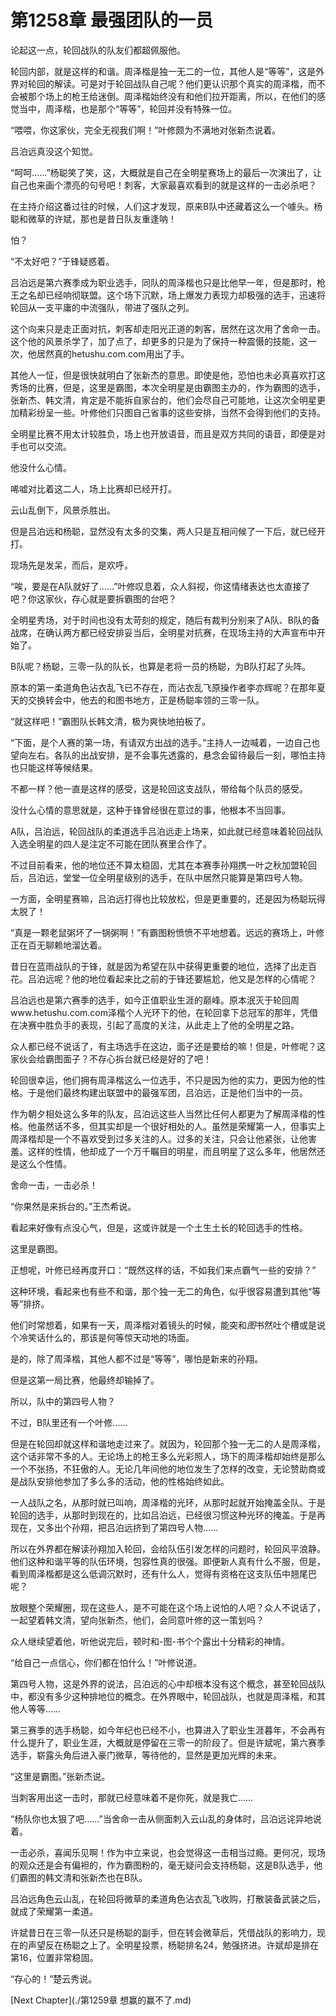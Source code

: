 # 第1258章 最强团队的一员

论起这一点，轮回战队的队友们都超佩服他。

轮回内部，就是这样的和谐。周泽楷是独一无二的一位，其他人是“等等”，这是外界对轮回的解读。可是对于轮回战队自己呢？他们更认识那个真实的周泽楷，而不会被那个场上的枪王给迷倒。周泽楷始终没有和他们拉开距离，所以，在他们的感觉当中，周泽楷，也是那个“等等”，轮回并没有特殊一位。

“喂喂，你这家伙，完全无视我们啊！”叶修颇为不满地对张新杰说着。

吕泊远真没这个知觉。

“呵呵……”杨聪笑了笑，这，大概就是自己在全明星赛场上的最后一次演出了，让自己也来画个漂亮的句号吧！刺客，大家最喜欢看到的就是这样的一击必杀吧？

在主持介绍这番过往的时候，人们这才发现，原来B队中还藏着这么一个噱头。杨聪和微草的许斌，那也是昔日队友重逢呐！

怕？

“不太好吧？”于锋疑惑着。

吕泊远是第六赛季成为职业选手，同队的周泽楷也只是比他早一年，但是那时，枪王之名却已经响彻联盟。这个场下沉默，场上爆发力表现力却极强的选手，迅速将轮回从一支平庸的中流强队，带进了强队之列。

这个向来只是走正面对抗，刺客却走阳光正道的刺客，居然在这次用了舍命一击。这个他的风景杀学了，加了点了，却更多的只是为了保持一种震慑的技能，这一次，他居然真的hetushu.com.com用出了手。

其他人一怔，但是很快就明白了张新杰的意思。即使是他，恐怕也未必真喜欢打这秀场的比赛，但是，这里是霸图，本次全明星是由霸图主办的，作为霸图的选手，张新杰、韩文清，肯定是不能拆自家台的，他们会尽自己可能地，让这次全明星更加精彩纷呈一些。叶修他们只图自己省事的这些安排，当然不会得到他们的支持。

全明星比赛不用太计较胜负，场上也开放语音，而且是双方共同的语音，即便是对手也可以交流。

他没什么心情。

唏嘘对比着这二人，场上比赛却已经开打。

云山乱倒下，风景杀胜出。

但是吕泊远和杨聪，显然没有太多的交集，两人只是互相问候了一下后，就已经开打。

现场先是发呆，而后，是欢呼。

“唉，要是在A队就好了……”叶修叹息着，众人斜视，你这情绪表达也太直接了吧？你这家伙，存心就是要拆霸图的台吧？

全明星秀场，对于时间也没有太苛刻的规定，随后有裁判分别来了A队、B队的备战席，在确认两方都已经安排妥当后，全明星对抗赛，在现场主持的大声宣布中开始了。

B队呢？杨聪，三零一队的队长，也算是老将一员的杨聪，为B队打起了头阵。

原本的第一柔道角色沾衣乱飞已不存在，而沾衣乱飞原操作者李亦辉呢？在那年夏天的交换转会中，他去的和图书地方，正是杨聪率领的三零一队。

“就这样吧！”霸图队长韩文清，极为爽快地拍板了。

“下面，是个人赛的第一场，有请双方出战的选手。”主持人一边喊着，一边自己也望向左右。各队的出战安排，是不会事先透露的，悬念会留待最后一刻，哪怕主持也只能这样等候结果。

不都一样？他一直是这样的感受，这是轮回这支战队，带给每个队员的感受。

没什么心情的意思就是，这种于锋曾经很在意过的事，他根本不当回事。

A队，吕泊远，轮回战队的柔道选手吕泊远走上场来，如此就已经意味着轮回战队入选全明星的四人是注定不可能在团队赛里合作了。

不过目前看来，他的地位还不算太稳固，尤其在本赛季孙翔携一叶之秋加盟轮回后，吕泊远，堂堂一位全明星级别的选手，在队中居然只能算是第四号人物。

一方面，全明星赛嘛，吕泊远打得也比较放松，但是更重要的，还是因为杨聪玩得太脱了！

“真是一颗老鼠粥坏了一锅粥啊！”有霸图粉愤愤不平地想着。远远的赛场上，叶修正在百无聊赖地溜达着。

昔日在蓝雨战队的于锋，就是因为希望在队中获得更重要的地位，选择了出走百花。吕泊远呢？他的地位看起来比之前的于锋还要尴尬，他又是怎样的心情呢？

吕泊远也是第六赛季的选手，如今正值职业生涯的巅峰。原本泯灭于轮回周www.hetushu.com.com泽楷个人光环下的他，在轮回拿下总冠军的那年，凭借在决赛中胜负手的表现，引起了高度的关注，从此走上了他的全明星之路。

众人都已经不说话了，有主场选手在这边，面子还是要给的嘛！但是，叶修呢？这家伙会给霸图面子？不存心拆台就已经是好的了吧！

轮回很幸运，他们拥有周泽楷这么一位选手，不只是因为他的实力，更因为他的性格。于是他们最终构建出联盟中的最强军团，吕泊远，正是他们当中的一员。

作为朝夕相处这么多年的队友，吕泊远这些人当然比任何人都更为了解周泽楷的性格。他虽然话不多，但其实却是一个很好相处的人。虽然是荣耀第一人，但事实上周泽楷却是一个不喜欢受到过多关注的人。过多的关注，只会让他紧张，让他害羞。这样的性情，他却成了一个万千瞩目的明星，而且明星了这么多年，他居然还是这么个性情。

舍命一击，一击必杀！

“你果然是来拆台的。”王杰希说。

看起来好像有点没心气，但是，这或许就是一个土生土长的轮回选手的性格。

这里是霸图。

正想呢，叶修已经再度开口：“既然这样的话，不如我们来点霸气一些的安排？”

这种环境，看起来也有些不和谐，那个独一无二的角色，似乎很容易遭到其他“等等”排挤。

他们时常想着，如果有一天，周泽楷对着镜头的时候，能突和*图*书然吐个槽或是说个冷笑话什么的，那该是何等惊天动地的场面。

是的，除了周泽楷，其他人都不过是“等等”，哪怕是新来的孙翔。

但是这第一局比赛，他最终却输掉了。

所以，队中的第四号人物？

不过，B队里还有一个叶修……

但是在轮回却就这样和谐地走过来了。就因为，轮回那个独一无二的人是周泽楷，这个话非常不多的人。无论场上的枪王多么光彩照人，场下的周泽楷却始终是那么一个不张扬，不狂傲的人。无论几年间他的地位发生了怎样的改变，无论赞助商或是战队安排他参加了多么多的活动，他的性格始终如此。

一人战队之名，从那时就已叫响，周泽楷的光环，从那时起就开始掩盖全队。于是轮回的选手，从那时到现在的，比如吕泊远，已经很习惯这种光环的掩盖。于是再现在，又多出个孙翔，把吕泊远挤到了第四号人物……

所以在外界都在解读孙翔加入轮回，会给队伍引发怎样的问题时，轮回风平浪静。他们这种和谐平等的队伍环境，包容性真的很强。即便新人真有什么不服，但是，看到周泽楷都是这么低调沉默时，还有什么人，觉得有资格在这支队伍中翘尾巴呢？

放眼整个荣耀圈，现在这些人，是不可能在这个场上说怕的人吧？众人不说话了，一起望着韩文清，望向张新杰，他们，会同意叶修的这一策划吗？

众人继续望着他，听他说完后，顿时和-图-书个个露出十分精彩的神情。

“给自己一点信心，你们都在怕什么！”叶修说道。

第四号人物，这是外界的说法，吕泊远的心中却根本没有这个概念，甚至轮回战队中，都没有多少这种排地位的概念。在外界眼中，轮回战队，也就是周泽楷，和其他人等等……

第三赛季的选手杨聪，如今年纪也已经不小，也算进入了职业生涯暮年，不会再有什么提升了，职业生涯，大概就是停留在三零一的阶段了。但是许斌呢，第六赛季选手，崭露头角后进入豪门微草，等待他的，显然是更加光辉的未来。

“这里是霸图。”张新杰说。

当刺客用出这一击时，那就已经意味着不是你死，就是我亡……

“杨队你也太狠了吧……”当舍命一击从侧面刺入云山乱的身体时，吕泊远诧异地说着。

一击必杀，喜闻乐见啊！作为中立来说，也会觉得这一击相当过瘾。更何况，现场的观众还是会有偏袒的，作为霸图粉的，毫无疑问会支持杨聪，这是B队选手，他们霸图的韩文清和张新杰也在B队。

吕泊远角色云山乱，在轮回将微草的柔道角色沾衣乱飞收购，打散装备武装之后，就成了荣耀第一柔道。

许斌昔日在三零一队还只是杨聪的副手，但在转会微草后，凭借战队的影响力，现在的声望反在杨聪之上了。全明星投票，杨聪排名24，勉强挤进。许斌却是排在第16，位置非常稳固。

“存心的！”楚云秀说。



[Next Chapter](./第1259章 想赢的赢不了.md)